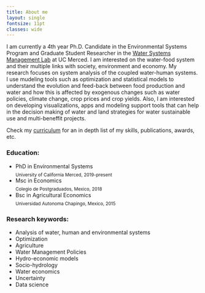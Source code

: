 ```yaml
---
title: About me
layout: single
fontsize: 11pt
classes: wide
---
```



<meta name="viewport" content="width=device-width, initial-scale=1">
<script src="https://kit.fontawesome.com/a076d05399.js" crossorigin="anonymous"></script>



I am currently a 4th year Ph.D. Candidate in the Environmental Systems Program and Graduate Student Researcher in the  <a href="https://www.wsm.ucmerced.edu/">Water Systems Management Lab</a> at UC Merced. I am interested on the water-food system and their multiple links with society, environment and economy. My research focuses on system analysis of the coupled water-human systems. I use mudeling tools such as optimization and statistical models to understand the evolution and feed-back between food production and water and how this is affected by exogenous changes such as water policies, climate change, crop prices and crop yields. Also, I am interested on developing visualizations, apps and modeling support tools that can help in the decision making of water and land strategies for water sustainable use and multi-beneffit projects. 


Check my [curriculum](https://github.com/josemrodriguezf/josemrodriguezf.github.io/raw/master/assets/pdf/Jose_Rodriguez_CV.pdf) for an in depth list of my skills, publications, awards, etc. 


### <b><i class="fas fa-graduation-cap"></i> Education:</b>

- PhD in Environmental Systems<br/><sub>University of California Merced, 2019-present</sub>
- Msc in Economics<br/><sub>Colegio de Postgraduados, Mexico, 2018</sub>
- Bsc in Agricultural Economics<br/><sub>Universidad Autonoma Chapingo, Mexico, 2015</sub>

### <b><i class="fas fa-laptop-code"></i> Research keywords:</b>


- Analysis of water, human and environmental systems
- Optimization
- Agriculture 
- Water Management Policies
- Hydro-economic models
- Socio-hydrology 
- Water economics
- Uncertainty
- Data science

<!-- ### <b><i class="fas fa-hiking"></i> Other interests and hobbies:<b>

<!-- - Hiking and running  -->
<!-- - Looking for the best cup of coffee <i class="fas fa-coffee"></i>
- I love dogs! have two pitbull 
- Aquascape  -->


